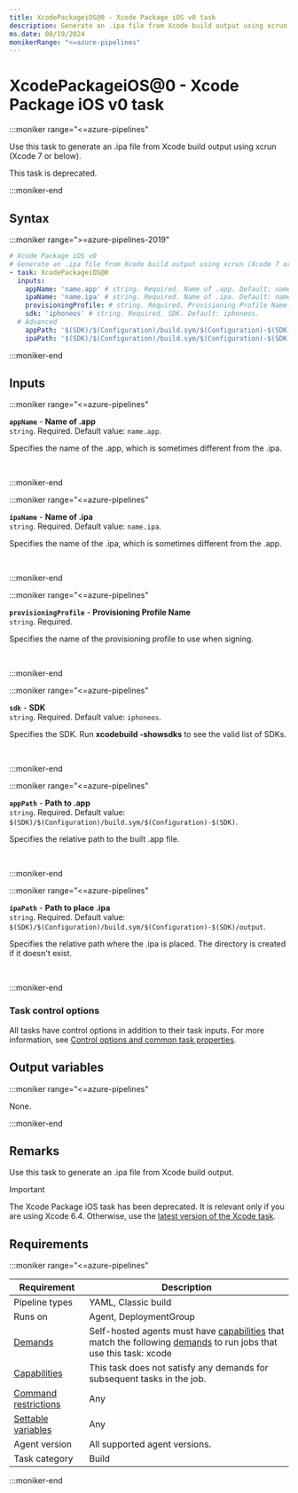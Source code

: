 ```yaml
---
title: XcodePackageiOS@0 - Xcode Package iOS v0 task
description: Generate an .ipa file from Xcode build output using xcrun (Xcode 7 or below).
ms.date: 08/19/2024
monikerRange: "<=azure-pipelines"
---
```


# XcodePackageiOS@0 - Xcode Package iOS v0 task

<!-- :::description::: -->
:::moniker range="<=azure-pipelines"

<!-- :::editable-content name="description"::: -->
Use this task to generate an .ipa file from Xcode build output using xcrun (Xcode 7 or below).

This task is deprecated.
<!-- :::editable-content-end::: -->

<!-- This task is deprecated. -->

:::moniker-end
<!-- :::description-end::: -->

<!-- :::syntax::: -->
## Syntax

:::moniker range=">=azure-pipelines-2019"

```yaml
# Xcode Package iOS v0
# Generate an .ipa file from Xcode build output using xcrun (Xcode 7 or below).
- task: XcodePackageiOS@0
  inputs:
    appName: 'name.app' # string. Required. Name of .app. Default: name.app.
    ipaName: 'name.ipa' # string. Required. Name of .ipa. Default: name.ipa.
    provisioningProfile: # string. Required. Provisioning Profile Name. 
    sdk: 'iphoneos' # string. Required. SDK. Default: iphoneos.
  # Advanced
    appPath: '$(SDK)/$(Configuration)/build.sym/$(Configuration)-$(SDK)' # string. Required. Path to .app. Default: $(SDK)/$(Configuration)/build.sym/$(Configuration)-$(SDK).
    ipaPath: '$(SDK)/$(Configuration)/build.sym/$(Configuration)-$(SDK)/output' # string. Required. Path to place .ipa. Default: $(SDK)/$(Configuration)/build.sym/$(Configuration)-$(SDK)/output.
```

:::moniker-end


<!-- :::syntax-end::: -->

<!-- :::inputs::: -->
## Inputs

<!-- :::item name="appName"::: -->
:::moniker range="<=azure-pipelines"

**`appName`** - **Name of .app**<br>
`string`. Required. Default value: `name.app`.<br>
<!-- :::editable-content name="helpMarkDown"::: -->
Specifies the name of the .app, which is sometimes different from the .ipa.
<!-- :::editable-content-end::: -->
<br>

:::moniker-end
<!-- :::item-end::: -->
<!-- :::item name="ipaName"::: -->
:::moniker range="<=azure-pipelines"

**`ipaName`** - **Name of .ipa**<br>
`string`. Required. Default value: `name.ipa`.<br>
<!-- :::editable-content name="helpMarkDown"::: -->
Specifies the name of the .ipa, which is sometimes different from the .app.
<!-- :::editable-content-end::: -->
<br>

:::moniker-end
<!-- :::item-end::: -->
<!-- :::item name="provisioningProfile"::: -->
:::moniker range="<=azure-pipelines"

**`provisioningProfile`** - **Provisioning Profile Name**<br>
`string`. Required.<br>
<!-- :::editable-content name="helpMarkDown"::: -->
Specifies the name of the provisioning profile to use when signing.
<!-- :::editable-content-end::: -->
<br>

:::moniker-end
<!-- :::item-end::: -->
<!-- :::item name="sdk"::: -->
:::moniker range="<=azure-pipelines"

**`sdk`** - **SDK**<br>
`string`. Required. Default value: `iphoneos`.<br>
<!-- :::editable-content name="helpMarkDown"::: -->
Specifies the SDK. Run **xcodebuild -showsdks** to see the valid list of SDKs.
<!-- :::editable-content-end::: -->
<br>

:::moniker-end
<!-- :::item-end::: -->
<!-- :::item name="appPath"::: -->
:::moniker range="<=azure-pipelines"

**`appPath`** - **Path to .app**<br>
`string`. Required. Default value: `$(SDK)/$(Configuration)/build.sym/$(Configuration)-$(SDK)`.<br>
<!-- :::editable-content name="helpMarkDown"::: -->
Specifies the relative path to the built .app file.
<!-- :::editable-content-end::: -->
<br>

:::moniker-end
<!-- :::item-end::: -->
<!-- :::item name="ipaPath"::: -->
:::moniker range="<=azure-pipelines"

**`ipaPath`** - **Path to place .ipa**<br>
`string`. Required. Default value: `$(SDK)/$(Configuration)/build.sym/$(Configuration)-$(SDK)/output`.<br>
<!-- :::editable-content name="helpMarkDown"::: -->
Specifies the relative path where the .ipa is placed. The directory is created if it doesn't exist.
<!-- :::editable-content-end::: -->
<br>

:::moniker-end
<!-- :::item-end::: -->

### Task control options

All tasks have control options in addition to their task inputs. For more information, see [Control options and common task properties](/azure/devops/pipelines/yaml-schema/steps-task#common-task-properties).
<!-- :::inputs-end::: -->

<!-- :::outputVariables::: -->
## Output variables

:::moniker range="<=azure-pipelines"

None.

:::moniker-end
<!-- :::outputVariables-end::: -->

<!-- :::remarks::: -->
<!-- :::editable-content name="remarks"::: -->
## Remarks

Use this task to generate an .ipa file from Xcode build output.

> [!IMPORTANT]
> The Xcode Package iOS task has been deprecated.
It is relevant only if you are using Xcode 6.4.
Otherwise, use the [latest version of the Xcode task](xcode-v5.md).
<!-- :::editable-content-end::: -->
<!-- :::remarks-end::: -->

<!-- :::examples::: -->
<!-- :::editable-content name="examples"::: -->
<!-- :::editable-content-end::: -->
<!-- :::examples-end::: -->

<!-- :::properties::: -->
## Requirements

:::moniker range="<=azure-pipelines"

| Requirement | Description |
|-------------|-------------|
| Pipeline types | YAML, Classic build |
| Runs on | Agent, DeploymentGroup |
| [Demands](/azure/devops/pipelines/process/demands) | Self-hosted agents must have [capabilities](/azure/devops/pipelines/agents/agents#capabilities) that match the following [demands](/azure/devops/pipelines/process/demands) to run jobs that use this task: xcode |
| [Capabilities](/azure/devops/pipelines/agents/agents#capabilities) | This task does not satisfy any demands for subsequent tasks in the job. |
| [Command restrictions](/azure/devops/pipelines/security/templates#agent-logging-command-restrictions) | Any |
| [Settable variables](/azure/devops/pipelines/security/templates#agent-logging-command-restrictions) | Any |
| Agent version | All supported agent versions. |
| Task category | Build |

:::moniker-end
<!-- :::properties-end::: -->

<!-- :::see-also::: -->
<!-- :::editable-content name="seeAlso"::: -->
<!-- :::editable-content-end::: -->
<!-- :::see-also-end::: -->